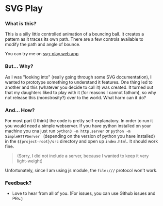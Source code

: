 # SVG Play


### What is this?
This is a silly little controlled animation of a bouncing ball. It creates a pattern as it traces its own path.
There are a few controls available to modify the path and angle of bounce.

You can try me on [svg-play.web.app](https://svg-play.web.app)


### But... Why?
As I was "looking into" (really going through some SVG documentation), I wanted to prototype something to understand it features. One thing led to another and this (whatever you decide to call it) was created. It turned out that my daughters liked to play with it (for reasons I cannot fathom), so why not release this (monstrosity?) over to the world. What harm can it do?


### And... How?
For most part (I think) the code is pretty self-explanatory. In order to run it you would need a simple webserver. If you have python installed on your machine you cna just run `python3 -m http.server` or `python -m SimpleHTTPServer
` (depending on the version of python you have installed) in the `${project-root}/src` directory and open up `index.html`. It should work fine.
> (Sorry, I did not include a server, because I wanted to keep it very light-weight)

Unfortunately, since I am using js module, the `file:///` protocol won't work.

### Feedback?

- Love to hear from all of you. (For issues, you can use Github issues and PRs.)


